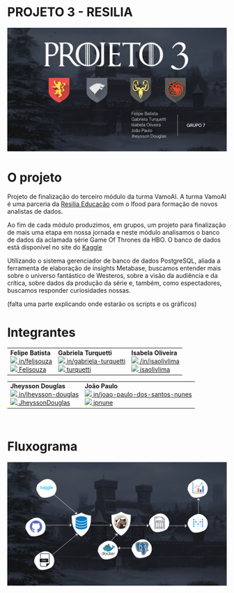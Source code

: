 # PROJETO 3 - RESILIA

<p align="center">
<img src = "./imagens/capa.png" width=800px>
</p>

# O projeto

Projeto de finalização do terceiro módulo da turma VamoAI. A turma VamoAI é uma parceria da [Resilia Educação](https://www.resilia.work/sobre) com o Ifood para formação de novos analistas de dados.

Ao fim de cada módulo produzimos, em grupos, um projeto para finalização de mais uma etapa em nossa jornada e neste módulo analisamos o banco de dados da aclamada série Game Of Thrones da HBO. O banco de dados está disponível no site do [Kaggle](https://www.kaggle.com/rezaghari/game-of-thrones)

Utilizando o sistema gerenciador de banco de dados PostgreSQL, aliada a ferramenta de elaboração de insights Metabase, buscamos entender mais sobre o universo fantástico de Westeros, sobre a visão da audiência e da crítica, sobre dados da produção da série e, também, como espectadores, buscamos responder curiosidades nossas.

(falta uma parte explicando onde estarão os scripts e os gráficos)


# Integrantes

<table width = 550px  align='center'>
<tr>
<td><b>Felipe Batista</b><br>
<a href="https://www.linkedin.com/in/felisouza/"><image src="./imagens/linkedIN.svg" width="25"/></a><a href = "https://www.linkedin.com/in/felisouza/"> in/felisouza </a>
<br>
<a href="https://github.com/Felisouza"><image src="./imagens/github-icon.svg" width="25"/></a><a href="https://github.com/Felisouza"> Felisouza</a>

<td><b>Gabriela  Turquetti </b>
<br>
<a href="https://www.linkedin.com/in/gabriela-turquetti/"><image src="./imagens/linkedIN.svg" width="25"/></a><a href = "https://www.linkedin.com/in/gabriela-turquetti/"> in/gabriela-turquetti </a>
<br>
<a href="https://github.com/turquetti"><image src="./imagens/github-icon.svg" width="25"/></a><a href="https://github.com/turquetti"> turquetti</a>

<td><b>Isabela Oliveira</b>
<br>
<a href="https://www.linkedin.com/in/isaolivlima/"><image src="./imagens/linkedIN.svg" width="25"/></a><a href = "https://www.linkedin.com/in/isaolivlima/"> /in/isaolivlima </a>
<br>
<a href="https://github.com/isaolivlima"><image src="./imagens/github-icon.svg" width="25"/></a><a href="https://github.com/isaolivlima"> isaolivlima</a>
</td>
</table>


<table align='center'>
<td><b> Jheysson Douglas</b>
<br>
<a href="https://www.linkedin.com/in/jheysson-douglas-868342100/"><image src="./imagens/linkedIN.svg" width="25"/></a><a href = "https://www.linkedin.com/in/jheysson-douglas-868342100/"> in/jheysson-douglas</a>
<br>
<a href="https://github.com/JheyssonDouglas"><image src="./imagens/github-icon.svg" width="25"/></a><a href="https://github.com/JheyssonDouglas"> JheyssonDouglas</a>

<td><b>João Paulo</b>
<br>
<a href="https://www.linkedin.com/in/joao-paulo-dos-santos-nunes-006061128/"><image src="./imagens/linkedIN.svg" width="25"/></a><a href = "https://www.linkedin.com/in/joao-paulo-dos-santos-nunes-006061128/"> in/joao-paulo-dos-santos-nunes</a>
<br>
<a href="https://github.com/jpnune"><image src="./imagens/github-icon.svg" width="25"/></a><a href="https://github.com/jpnune"> jpnune</a>
	</table>
	<br>


# Fluxograma

<p align="center">
<img src = './imagens/fluxograma_GOT.png' width=800px>
</p>

